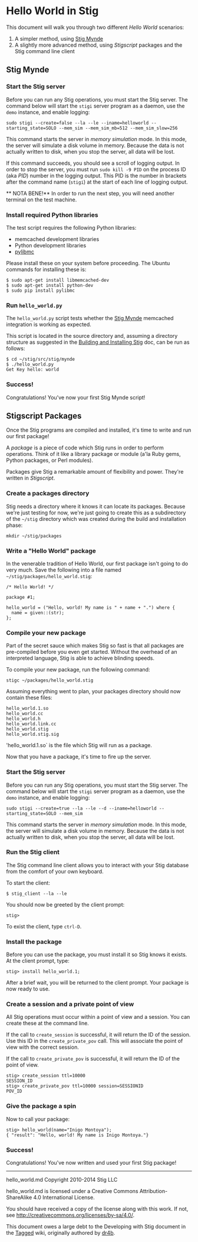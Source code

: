 # Hello World in Stig

This document will walk you through two different _Hello World_ scenarios:

1. A simpler method, using [Stig Mynde](./mynde.md)
1. A slightly more advanced method, using _Stigscript_ packages and the Stig command line client

## Stig Mynde

### Start the Stig server

Before you can run any Stig operations, you must start the Stig server. The command below will start the `stigi` server program as a daemon, use the `demo` instance, and enable logging:

```
sudo stigi --create=false --la --le --iname=helloworld --starting_state=SOLO --mem_sim --mem_sim_mb=512 --mem_sim_slow=256
```

This command starts the server in _memory simulation_ mode. In this mode, the server will simulate a disk volume in memory. Because the data is not actually written to disk, when you stop the server, all data will be lost.

If this command succeeds, you should see a scroll of logging output. In order to stop the server, you must run `sudo kill -9 PID` on the process ID (aka _PID_) number in the logging output. This PID is the number in brackets after the command name (`stigi`) at the start of each line of logging output.

** NOTA BENE!** In order to run the next step, you will need another terminal on the test machine.

### Install required Python libraries

The test script requires the following Python libraries:

* memcached development libraries
* Python development libraries
* [pylibmc](http://sendapatch.se/projects/pylibmc/)

Please install these on your system before proceeding. The Ubuntu commands for installing these is:

```
$ sudo apt-get install libmemcached-dev
$ sudo apt-get install python-dev
$ sudo pip install pylibmc
```

### Run `hello_world.py`

The `hello_world.py` script tests whether the [Stig Mynde](./mynde.md) memcached integration is working as expected.

This script is located in the source directory and, assuming a directory structure as suggested in the [Building and Installing Stig](./build_and_install.md) doc, can be run as follows:

```
$ cd ~/stig/src/stig/mynde
$ ./hello_world.py
Get Key hello: world
```

### Success!

Congratulations! You've now your first Stig Mynde script!

## Stigscript Packages

Once the Stig programs are compiled and installed, it's time to write and run our first package!

A _package_ is a piece of code which Stig runs in order to perform operations. Think of it like a library package or module (a'la Ruby gems, Python packages, or Perl modules).

Packages give Stig a remarkable amount of flexibility and power. They're written in _Stigscript_.

### Create a packages directory

Stig needs a directory where it knows it can locate its packages. Because we're just testing for now, we're just going to create this as a subdirectory of the `~/stig` directory which was created during the build and installation phase:

```
mkdir ~/stig/packages
```

### Write a "Hello World" package

In the venerable tradition of Hello World, our first package isn't going to do very much. Save the following into a file named `~/stig/packages/hello_world.stig`:

```
/* Hello World! */

package #1;

hello_world = ("Hello, world! My name is " + name + ".") where {
  name = given::(str);
};
```

### Compile your new package

Part of the secret sauce which makes Stig so fast is that all packages are pre-compiled before you even get started. Without the overhead of an interpreted language, Stig is able to achieve blinding speeds.

To compile your new package, run the following command:

```
stigc ~/packages/hello_world.stig
```
Assuming everything went to plan, your packages directory should now contain these files:

```
hello_world.1.so
hello_world.cc
hello_world.h
hello_world.link.cc
hello_world.stig
hello_world.stig.sig
```
'hello_world.1.so` is the file which Stig will run as a package.

Now that you have a package, it's time to fire up the server.

### Start the Stig server

Before you can run any Stig operations, you must start the Stig server. The command below will start the `stigi` server program as a daemon, use the `demo` instance, and enable logging:

```
sudo stigi --create=true --la --le --d --iname=helloworld --starting_state=SOLO --mem_sim
```

This command starts the server in _memory simulation_ mode. In this mode, the server will simulate a disk volume in memory. Because the data is not actually written to disk, when you stop the server, all data will be lost.

### Run the Stig client

The Stig command line client allows you to interact with your Stig database from the comfort of your own keyboard.

To start the client:

```
$ stig_client --la --le
```

You should now be greeted by the client prompt:

```
stig>
```

To exist the client, type `ctrl-D`.

### Install the package

Before you can use the package, you must install it so Stig knows it exists. At the client prompt, type:

```
stig> install hello_world.1;
```
After a brief wait, you will be returned to the client prompt. Your package is now ready to use.

### Create a session and a private point of view

All Stig operations must occur within a point of view and a session. You can create these at the command line.

If the call to `create_session` is successful, it will return the ID of the session. Use this ID in the `create_private_pov` call. This will associate the point of view with the correct session.

If the call to `create_private_pov` is successful, it will return the ID of the point of view.

```
stig> create_session ttl=10000
SESSION_ID
stig> create_private_pov ttl=10000 session=SESSIONID
POV_ID
```

### Give the package a spin

Now to call your package:

```
stig> hello_world(name="Inigo Montoya");
{ "result": "Hello, world! My name is Inigo Montoya."}
```

### Success!

Congratulations! You've now written and used your first Stig package!

-----

hello_world.md Copyright 2010-2014 Stig LLC

hello_world.md is licensed under a Creative Commons Attribution-ShareAlike 4.0 International License.

You should have received a copy of the license along with this work. If not, see <http://creativecommons.org/licenses/by-sa/4.0/>.

This document owes a large debt to the Developing with Stig document in the [Tagged](http://tagged.com) wiki, originally authored by [dr4b](https://github.com/dr4b).
